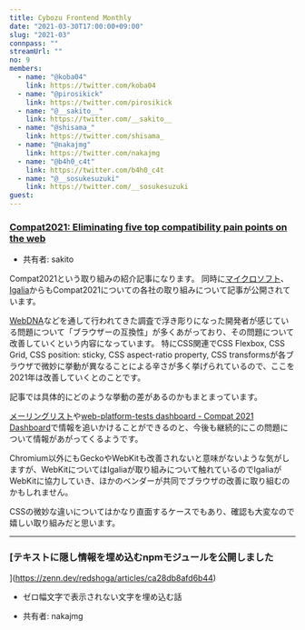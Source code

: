 ```yaml
---
title: Cybozu Frontend Monthly
date: "2021-03-30T17:00:00+09:00"
slug: "2021-03"
connpass: ""
streamUrl: ""
no: 9
members:
  - name: "@koba04"
    link: https://twitter.com/koba04
  - name: "@pirosikick"
    link: https://twitter.com/pirosikick
  - name: "@__sakito__"
    link: https://twitter.com/__sakito__
  - name: "@shisama_"
    link: https://twitter.com/shisama_
  - name: "@nakajmg"
    link: https://twitter.com/nakajmg
  - name: "@b4h0_c4t"
    link: https://twitter.com/b4h0_c4t
  - name: "@__sosukesuzuki"
    link: https://twitter.com/__sosukesuzuki
guest:
---
```


### [Compat2021: Eliminating five top compatibility pain points on the web](https://web.dev/compat2021/)

- 共有者: sakito

Compat2021という取り組みの紹介記事になります。
同時に[マイクロソフト](https://blogs.windows.com/msedgedev/2021/03/22/better-compatibility-compat2021/)、[Igalia](https://www.igalia.com/2021/03/22/Igalia-and-Compat2021.html)からもCompat2021についての各社の取り組みについて記事が公開されています。

[WebDNA](https://insights.developer.mozilla.org/reports/mdn-browser-compatibility-report-2020.html)などを通して行われてきた調査で浮き彫りになった開発者が感じている問題について「ブラウザーの互換性」が多くあがっており、その問題について改善していくという内容になっています。
特にCSS関連でCSS Flexbox, CSS Grid, CSS position: sticky, CSS aspect-ratio property, CSS transformsが各ブラウザで微妙に挙動が異なることによる辛さが多く挙げられているので、ここを2021年は改善していくとのことです。

記事では具体的にどのような挙動の差があるのかもまとまっています。

[メーリングリスト](https://groups.google.com/g/compat2021)や[web-platform-tests dashboard - Compat 2021 Dashboard](https://wpt.fyi/compat2021?feature=summary)で情報を追いかけることができるのと、今後も継続的にこの問題について情報があがってくるようです。

Chromium以外にもGeckoやWebKitも改善されないと意味がないような気がしますが、WebKitについてはIgaliaが取り組みについて触れているのでIgaliaがWebKitに協力していき、ほかのベンダーが共同でブラウザの改善に取り組むのかもしれません。

CSSの微妙な違いについてはかなり直面するケースでもあり、確認も大変なので嬉しい取り組みだと思います。

---

### [テキストに隠し情報を埋め込むnpmモジュールを公開しました
](https://zenn.dev/redshoga/articles/ca28db8afd6b44)

- ゼロ幅文字で表示されない文字を埋め込む話

- 共有者: nakajmg
